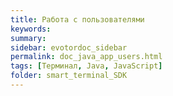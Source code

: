 ```yaml
---
title: Работа с пользователями
keywords:
summary:
sidebar: evotordoc_sidebar
permalink: doc_java_app_users.html
tags: [Терминал, Java, JavaScript]
folder: smart_terminal_SDK
---
```

